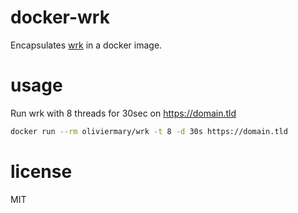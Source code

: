 # docker-wrk

Encapsulates [wrk](https://github.com/wg/wrk) in a docker image.

# usage

Run wrk with 8 threads for 30sec on https://domain.tld
```bash
docker run --rm oliviermary/wrk -t 8 -d 30s https://domain.tld
```

# license

MIT
